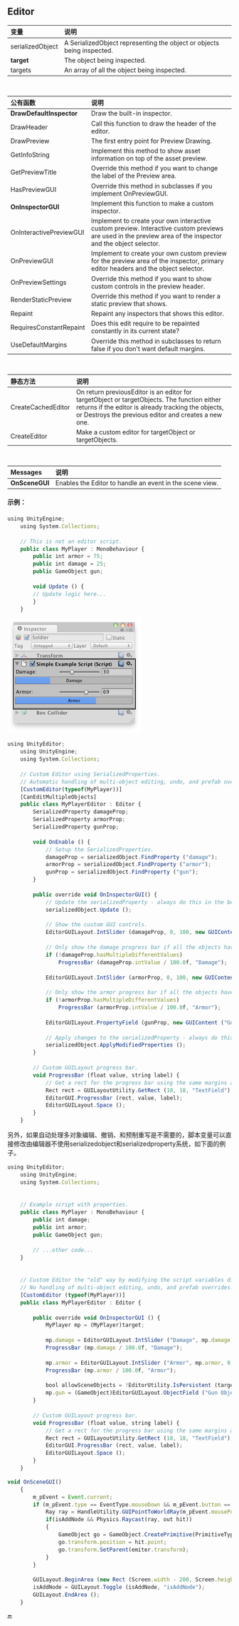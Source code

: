 ## Editor

| 变量 | 说明 |
| :--- | :--- |
| serializedObject | A SerializedObject representing the object or objects being inspected. |
| **target** | The object being inspected. |
| targets | An array of all the object being inspected. |

 

| 公有函数 | 说明 |
| :--- | :--- |
| **DrawDefaultInspector** | Draw the built-in inspector. |
| DrawHeader | Call this function to draw the header of the editor. |
| DrawPreview | The first entry point for Preview Drawing. |
| GetInfoString | Implement this method to show asset information on top of the asset preview. |
| GetPreviewTitle | Override this method if you want to change the label of the Preview area. |
| HasPreviewGUI | Override this method in subclasses if you implement OnPreviewGUI. |
| **OnInspectorGUI** | Implement this function to make a custom inspector. |
| OnInteractivePreviewGUI | Implement to create your own interactive custom preview. Interactive custom previews are used in the preview area of the inspector and the object selector. |
| OnPreviewGUI | Implement to create your own custom preview for the preview area of the inspector, primary editor headers and the object selector. |
| OnPreviewSettings | Override this method if you want to show custom controls in the preview header. |
| RenderStaticPreview | Override this method if you want to render a static preview that shows. |
| Repaint | Repaint any inspectors that shows this editor. |
| RequiresConstantRepaint | Does this edit require to be repainted constantly in its current state? |
| UseDefaultMargins | Override this method in subclasses to return false if you don't want default margins. |

&emsp;


| 静态方法 | 说明 |
| :--- | :--- |
|CreateCachedEditor|On return previousEditor is an editor for targetObject or targetObjects. The function either returns if the editor is already tracking the objects, or Destroys the previous editor and creates a new one.|  
|CreateEditor|Make a custom editor for targetObject or targetObjects.|

&emsp;

| Messages | 说明 |
| :--- | :--- |
| **OnSceneGUI** | Enables the Editor to handle an event in the scene view. |

#### 示例：

```javascript
using UnityEngine;
    using System.Collections;

    // This is not an editor script.
    public class MyPlayer : MonoBehaviour {
        public int armor = 75;
        public int damage = 25;
        public GameObject gun;

        void Update () {
        // Update logic here...
        }
    }
```

![](/assets/CustomEditor.png)

```javascript
using UnityEditor;
    using UnityEngine;
    using System.Collections;

    // Custom Editor using SerializedProperties.
    // Automatic handling of multi-object editing, undo, and prefab overrides.
    [CustomEditor(typeof(MyPlayer))]
    [CanEditMultipleObjects]
    public class MyPlayerEditor : Editor {
        SerializedProperty damageProp;
        SerializedProperty armorProp;
        SerializedProperty gunProp;

        void OnEnable () {
            // Setup the SerializedProperties.
            damageProp = serializedObject.FindProperty ("damage");
            armorProp = serializedObject.FindProperty ("armor");
            gunProp = serializedObject.FindProperty ("gun");
        }

        public override void OnInspectorGUI() {
            // Update the serializedProperty - always do this in the beginning of OnInspectorGUI.
            serializedObject.Update ();

            // Show the custom GUI controls.
            EditorGUILayout.IntSlider (damageProp, 0, 100, new GUIContent ("Damage"));

            // Only show the damage progress bar if all the objects have the same damage value:
            if (!damageProp.hasMultipleDifferentValues)
                ProgressBar (damageProp.intValue / 100.0f, "Damage");

            EditorGUILayout.IntSlider (armorProp, 0, 100, new GUIContent ("Armor"));

            // Only show the armor progress bar if all the objects have the same armor value:
            if (!armorProp.hasMultipleDifferentValues)
                ProgressBar (armorProp.intValue / 100.0f, "Armor");

            EditorGUILayout.PropertyField (gunProp, new GUIContent ("Gun Object"));

            // Apply changes to the serializedProperty - always do this in the end of OnInspectorGUI.
            serializedObject.ApplyModifiedProperties ();
        }

        // Custom GUILayout progress bar.
        void ProgressBar (float value, string label) {
            // Get a rect for the progress bar using the same margins as a textfield:
            Rect rect = GUILayoutUtility.GetRect (18, 18, "TextField");
            EditorGUI.ProgressBar (rect, value, label);
            EditorGUILayout.Space ();
        }
    }
```

另外，如果自动处理多对象编辑、撤销、和预制重写是不需要的，脚本变量可以直接修改由编辑器不使用serializedobject和serializedproperty系统，如下面的例子。

```javascript
using UnityEditor;
    using UnityEngine;
    using System.Collections;


    // Example script with properties.
    public class MyPlayer : MonoBehaviour {
        public int damage;
        public int armor;
        public GameObject gun;

        // ...other code...
    }


    // Custom Editor the "old" way by modifying the script variables directly.
    // No handling of multi-object editing, undo, and prefab overrides!
    [CustomEditor (typeof(MyPlayer))]
    public class MyPlayerEditor : Editor {

        public override void OnInspectorGUI () {
            MyPlayer mp = (MyPlayer)target;

            mp.damage = EditorGUILayout.IntSlider ("Damage", mp.damage, 0, 100);
            ProgressBar (mp.damage / 100.0f, "Damage");

            mp.armor = EditorGUILayout.IntSlider ("Armor", mp.armor, 0, 100);
            ProgressBar (mp.armor / 100.0f, "Armor");

            bool allowSceneObjects = !EditorUtility.IsPersistent (target);
            mp.gun = (GameObject)EditorGUILayout.ObjectField ("Gun Object", mp.gun, typeof(GameObject), allowSceneObjects);
        }

        // Custom GUILayout progress bar.
        void ProgressBar (float value, string label) {
            // Get a rect for the progress bar using the same margins as a textfield:
            Rect rect = GUILayoutUtility.GetRect (18, 18, "TextField");
            EditorGUI.ProgressBar (rect, value, label);
            EditorGUILayout.Space ();
        }
    }
```


```javascript
void OnSceneGUI()
	{
		m_pEvent = Event.current;
		if (m_pEvent.type == EventType.mouseDown && m_pEvent.button == 1) {
			Ray ray = HandleUtility.GUIPointToWorldRay(m_pEvent.mousePosition);
			if(isAddNode && Physics.Raycast(ray, out hit))
			{
				GameObject go = GameObject.CreatePrimitive(PrimitiveType.Cube);
				go.transform.position = hit.point;
				go.transform.SetParent(emiter.transform);
			}
		}

		GUILayout.BeginArea (new Rect (Screen.width - 200, Screen.height - 100, 100, 50));
		isAddNode = GUILayout.Toggle (isAddNode, "isAddNode");
		GUILayout.EndArea ();
	}
```

🔚


